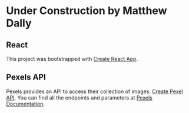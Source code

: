# Under Construction by Matthew Dally

## React

This project was bootstrapped with [Create React App](https://github.com/facebook/create-react-app).


## Pexels API

Pexels provides an API to access their collection of images. [Create Pexel API](https://www.pexels.com/api/new/). You can find all the endpoints and parameters at [Pexels Documentation](https://www.pexels.com/api/documentation/).


